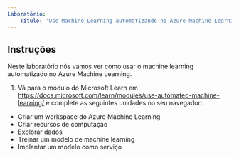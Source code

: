 ```yaml
---
Laboratório:
    Título: 'Use Machine Learning automatizando no Azure Machine Learning'
---
```


## Instruções
Neste laboratório nós vamos ver como usar o machine learning automatizado no Azure Machine Learning.

1.	Vá para o módulo do Microsoft Learn em https://docs.microsoft.com/learn/modules/use-automated-machine-learning/ e complete as seguintes unidades no seu navegador:

- Criar um workspace do Azure Machine Learning
- Criar recursos de computação
- Explorar dados
- Treinar um modelo de machine learning
- Implantar um modelo como serviço

